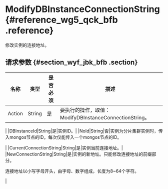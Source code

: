 # ModifyDBInstanceConnectionString {#reference_wg5_qck_bfb .reference}

修改实例的连接地址。

## 请求参数 {#section_wyf_jbk_bfb .section}

|名称|类型|是否必须|描述|
|--|--|----|--|
|Action|String|是|要执行的操作，取值：ModifyDBInstanceConnectionString。

|
|DBInstanceId|String|是|实例ID。|
|NoId|String|否|实例为分片集群实例时，传入mongos节点的ID。每次仅能传入一个mongos节点的ID。

|
|CurrentConnectionString|String|是|实例当前连接地址。|
|NewConnectionString|String|是|实例的新地址。只能修改连接地址的前缀部分。

连接地址以小写字母开头，由字母、数字组成，长度为8~64个字符。

|

